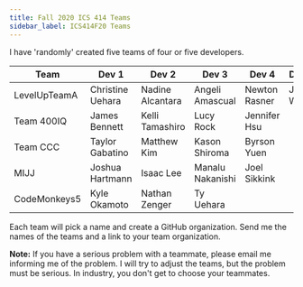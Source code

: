 ```yaml
---
title: Fall 2020 ICS 414 Teams
sidebar_label: ICS414F20 Teams
---
```


I have 'randomly' created five teams of four or five developers.
<table>
<thead>
<tr><th>Team</th><th>Dev 1</th><th>Dev 2</th><th>Dev 3</th><th>Dev 4</th><th>Dev 5</th></tr>
</thead>
<tbody>
<tr><td>LevelUpTeamA</td><td>Christine Uehara</td><td>Nadine Alcantara</td><td>Angeli Amascual</td><td>Newton Rasner</td><td>Justin Wong</td></tr>
<tr><td>Team 400IQ</td><td>James Bennett</td><td>Kelli Tamashiro</td><td>Lucy Rock</td><td>Jennifer Hsu</td><td></td></tr>
<tr><td>Team CCC</td><td>Taylor Gabatino</td><td>Matthew Kim</td><td>Kason Shiroma</td><td>Byrson Yuen</td><td></td></tr>
<tr><td>MIJJ</td><td>Joshua Hartmann</td><td>Isaac Lee</td><td>Manalu Nakanishi</td><td>Joel Sikkink</td><td></td></tr>
<tr><td>CodeMonkeys5</td><td>Kyle Okamoto</td><td>Nathan Zenger</td><td>Ty Uehara</td><td></td><td></td></tr>
</tbody>
</table>

Each team will pick a name and create a GitHub organization. Send me the names of the teams and a link to your team organization.

**Note:** If you have a serious problem with a teammate, please email me informing me of the problem. I will try to adjust the teams, but the problem must be serious. In industry, you don't get to choose your teammates.
